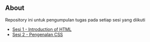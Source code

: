 ## About

Repository ini untuk pengumpulan tugas pada setiap sesi yang diikuti

* [Sesi 1 - Introduction of HTML](https://github.com/katon26/hacktiv8-assignment/tree/master/sesi_1)
* [Sesi 2 - Pengenalan CSS](https://github.com/katon26/hacktiv8-assignment/tree/master/sesi_2)
